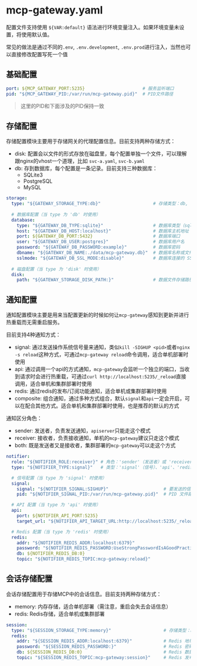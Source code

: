 # mcp-gateway.yaml

配置文件支持使用 `${VAR:default}` 语法进行环境变量注入。如果环境变量未设置，将使用默认值。

常见的做法是通过不同的`.env`, `.env.development`, `.env.prod`进行注入，当然也可以直接修改配置写死一个值

## 基础配置

```yaml
port: ${MCP_GATEWAY_PORT:5235}                      # 服务监听端口
pid: "${MCP_GATEWAY_PID:/var/run/mcp-gateway.pid}"  # PID文件路径
```

> 这里的PID和下面涉及的PID保持一致

## 存储配置

存储配置模块主要用于存储网关的代理配置信息。目前支持两种存储方式：
- disk: 配置会以文件的形式存放在磁盘里，每个配置单独一个文件，可以理解跟nginx的vhost一个道理，比如 `svc-a.yaml`, `svc-b.yaml`
- db: 存到数据库，每个配置是一条记录。目前支持三种数据库：
    - SQLite3
    - PostgreSQL
    - MySQL

```yaml
storage:
  type: "${GATEWAY_STORAGE_TYPE:db}"                    # 存储类型：db, disk
  
  # 数据库配置（当 type 为 'db' 时使用）
  database:
    type: "${GATEWAY_DB_TYPE:sqlite}"                   # 数据库类型（sqlite,postgres, myslq）
    host: "${GATEWAY_DB_HOST:localhost}"                # 数据库主机地址
    port: ${GATEWAY_DB_PORT:5432}                       # 数据库端口
    user: "${GATEWAY_DB_USER:postgres}"                 # 数据库用户名
    password: "${GATEWAY_DB_PASSWORD:example}"          # 数据库密码
    dbname: "${GATEWAY_DB_NAME:./data/mcp-gateway.db}"  # 数据库名称或文件路径
    sslmode: "${GATEWAY_DB_SSL_MODE:disable}"           # 数据库连接的 SSL 模式
  
  # 磁盘配置（当 type 为 'disk' 时使用）
  disk:
    path: "${GATEWAY_STORAGE_DISK_PATH:}"               # 数据文件存储路径
```

## 通知配置

通知配置模块主要是用来当配置更新的时候如何让`mcp-gateway`感知到更新并进行热重载而无需重启服务。

目前支持4种通知方式：
- signal: 通过发送操作系统信号量来通知，类似`kill -SIGHUP <pid>`或者`nginx -s reload`这种方式，可通过`mcp-gateway reload`命令调用，适合单机部署时使用
- api: 通过调用一个api的方式通知，`mcp-gateway`会监听一个独立的端口，当收到请求时会进行热重载，可通过`curl http://localhost:5235/_reload`直接调用，适合单机和集群部署时使用
- redis: 通过redis的发布/订阅功能通知，适合单机或集群部署时使用
- composite: 组合通知，通过多种方式组合，默认`signal`和`api`一定会开启，可以在配合其他方式。适合单机和集群部署时使用，也是推荐的默认的方式

通知区分角色：
- sender: 发送者，负责发送通知，`apiserver`只能走这个模式
- receiver: 接收者，负责接收通知，单机的`mcp-gateway`建议只走这个模式
- both: 既是发送者又是接收者，集群部署的`mcp-gateway`可以走这个方式

```yaml
notifier:
  role: "${NOTIFIER_ROLE:receiver}" # 角色：'sender'（发送者）或 'receiver'（接收者）
  type: "${NOTIFIER_TYPE:signal}"   # 类型：'signal'（信号）、'api'、'redis' 或 'composite'（组合）

  # 信号配置（当 type 为 'signal' 时使用）
  signal:
    signal: "${NOTIFIER_SIGNAL:SIGHUP}"                     # 要发送的信号
    pid: "${NOTIFIER_SIGNAL_PID:/var/run/mcp-gateway.pid}"  # PID 文件路径

  # API 配置（当 type 为 'api' 时使用）
  api:
    port: ${NOTIFIER_API_PORT:5235}                                         # API 端口
    target_url: "${NOTIFIER_API_TARGET_URL:http://localhost:5235/_reload}"  # 重载端点

  # Redis 配置（当 type 为 'redis' 时使用）
  redis:
    addr: "${NOTIFIER_REDIS_ADDR:localhost:6379}"                               # Redis 地址
    password: "${NOTIFIER_REDIS_PASSWORD:UseStrongPasswordIsAGoodPractice}"     # Redis 密码
    db: ${NOTIFIER_REDIS_DB:0}                                                  # Redis 数据库编号
    topic: "${NOTIFIER_REDIS_TOPIC:mcp-gateway:reload}"                         # Redis 发布/订阅主题
```

## 会话存储配置

会话存储配置用于存储MCP中的会话信息。目前支持两种存储方式：
- memory: 内存存储，适合单机部署（需注意，重启会失去会话信息）
- redis: Redis存储，适合单机或集群部署

```yaml
session:
  type: "${SESSION_STORAGE_TYPE:memory}"                    # 存储类型：memory, redis
  redis:
    addr: "${SESSION_REDIS_ADDR:localhost:6379}"            # Redis 地址
    password: "${SESSION_REDIS_PASSWORD:}"                  # Redis 密码
    db: ${SESSION_REDIS_DB:0}                               # Redis 数据库编号
    topic: "${SESSION_REDIS_TOPIC:mcp-gateway:session}"     # Redis 发布/订阅主题
```

